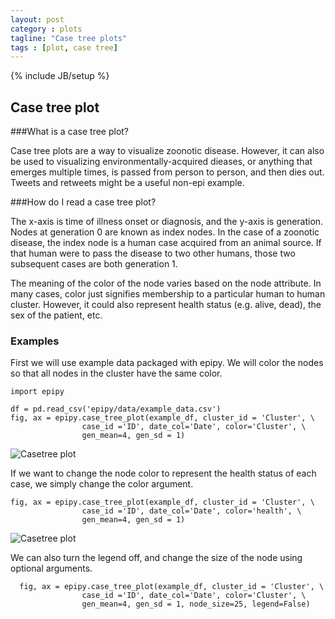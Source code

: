 ```yaml
---
layout: post
category : plots
tagline: "Case tree plots"
tags : [plot, case tree]
---
```

{% include JB/setup %}

## Case tree plot

###What is a case tree plot?

Case tree plots are a way to visualize zoonotic disease.
However, it can also be used to visualizing environmentally-acquired
dieases, or anything that emerges multiple times, is passed from person
to person, and then dies out. Tweets and retweets might be a useful
non-epi example.

###How do I read a case tree plot?

The x-axis is time of illness onset or diagnosis, and the y-axis is
generation. Nodes at generation 0 are known as index nodes.
In the case of a zoonotic disease, the index node is a human case
acquired from an animal source. If that human were to pass
the disease to two other humans, those two subsequent cases are both
generation 1.

The meaning of the color of the node varies based on the node attribute.
In many cases, color just signifies membership to a particular human to
human cluster. However, it could also represent health status (e.g. alive, dead), the sex of the patient, etc.

### Examples

First we will use example data packaged with epipy. We will color the nodes so that all nodes in the cluster have the same color.

    import epipy

    df = pd.read_csv('epipy/data/example_data.csv')
    fig, ax = epipy.case_tree_plot(example_df, cluster_id = 'Cluster', \
                    case_id ='ID', date_col='Date', color='Cluster', \
                    gen_mean=4, gen_sd = 1)

![Casetree plot](http://github.com/cmrivers/epipy/blob/master/figs/example_casetree.png?raw=true)

If we want to change the node color to represent the health status of each case, we simply change the color argument.

    fig, ax = epipy.case_tree_plot(example_df, cluster_id = 'Cluster', \
                    case_id ='ID', date_col='Date', color='health', \
                    gen_mean=4, gen_sd = 1)

![Casetree plot](http://github.com/cmrivers/epipy/blob/master/figs/example_casetree_health.png?raw=true)

We can also turn the legend off, and change the size of the node using optional arguments.

      fig, ax = epipy.case_tree_plot(example_df, cluster_id = 'Cluster', \
                    case_id ='ID', date_col='Date', color='Cluster', \
                    gen_mean=4, gen_sd = 1, node_size=25, legend=False)

